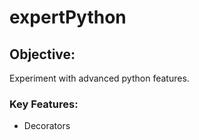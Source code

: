 # expertPython

## Objective: 
   Experiment with advanced python features. 
    
### Key Features:
   -  Decorators

